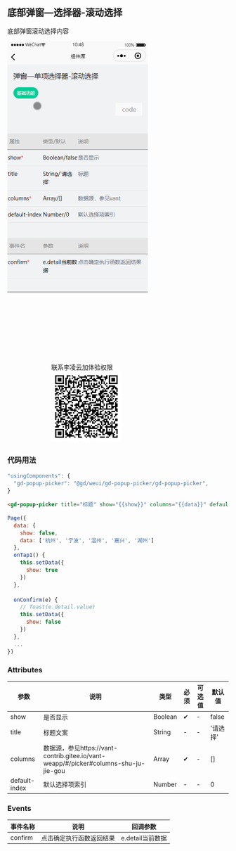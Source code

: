## 底部弹窗—选择器-滚动选择

底部弹窗滚动选择内容 <br/>

<div style="display:inline-block">
<img src="./images/scrollpick.gif" style="width:320px;float:left" />
<div style="float:left; margin:160px 0 0 100px">
联系李凌云加体验权限
<br />
<img src="./images/popup-picker-code.jpg" style="width:160px;height:160px" />
</div>
</div>


### 代码用法 

```js
"usingComponents": {
  "gd-popup-picker": "@gd/weui/gd-popup-picker/gd-popup-picker",
}
```

```html
<gd-popup-picker title="标题" show="{{show}}" columns="{{data}}" default-index="{{2}}" bind:confirm="onConfirm" />
```

```javascript
Page({
  data: {
    show: false,
    data: ['杭州', '宁波', '温州', '嘉兴', '湖州']
  },
  onTap1() {
    this.setData({
      show: true
    })
  },
  
  onConfirm(e) {
    // Toast(e.detail.value)
    this.setData({
      show: false
    })
  },
  ...
})
```

### Attributes

| 参数      | 说明            | 类型      | 必须 | 可选值                           | 默认值    |
| --------- | -------------- | -------- | --- | -------------------------------- | -------- |
| show | 是否显示 | Boolean | ✔ | - | false |
| title | 标题文案 | String | - | - | '请选择' |
| columns | 数据源，参见https://vant-contrib.gitee.io/vant-weapp/#/picker#columns-shu-ju-jie-gou | Array | ✔ | - | [] |
| default-index | 默认选择项索引 | Number | - | - | 0 |

### Events

| 事件名称 | 说明           | 回调参数 |
| -------- | -------------- | -------- |
| confirm     | 点击确定执行函数返回结果 | e.detail当前数据 |


<FooterGd/>